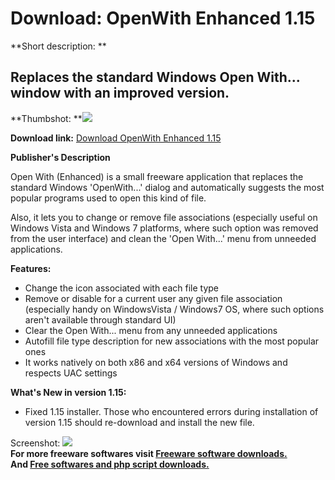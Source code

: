 # Download: OpenWith Enhanced 1.15

**Short description: **

## Replaces the standard Windows Open With... window with an improved version.

  
**Thumbshot: **![](http://www.freewarefiles.com/screenshot/openwithenh_md.jpg)   
  
**Download link:** [Download OpenWith Enhanced 1.15](http://freesoftwares.boysofts.com/OpenWith-Enhanced_program_83979.html)  
  

**Publisher's Description**  
  

Open With (Enhanced) is a small freeware application that replaces the
standard Windows 'OpenWith...' dialog and automatically suggests the most
popular programs used to open this kind of file.

Also, it lets you to change or remove file associations (especially useful on
Windows Vista and Windows 7 platforms, where such option was removed from the
user interface) and clean the 'Open With...' menu from unneeded applications.

**Features:**

  * Change the icon associated with each file type 
  * Remove or disable for a current user any given file association (especially handy on WindowsVista / Windows7 OS, where such options aren't available through standard UI) 
  * Clear the Open With... menu from any unneeded applications 
  * Autofill file type description for new associations with the most popular ones 
  * It works natively on both x86 and x64 versions of Windows and respects UAC settings 

**What's New in version 1.15:**

  * Fixed 1.15 installer. Those who encountered errors during installation of version 1.15 should re-download and install the new file. 

  
  
Screenshot: ![](http://www.freewarefiles.com/screenshot/openwithenh.jpg)  
**For more freeware softwares visit [Freeware software downloads.](http://freesoftwares.boysofts.com/)**   
**And [Free softwares and php script downloads.](http://www.boysofts.com/)**


